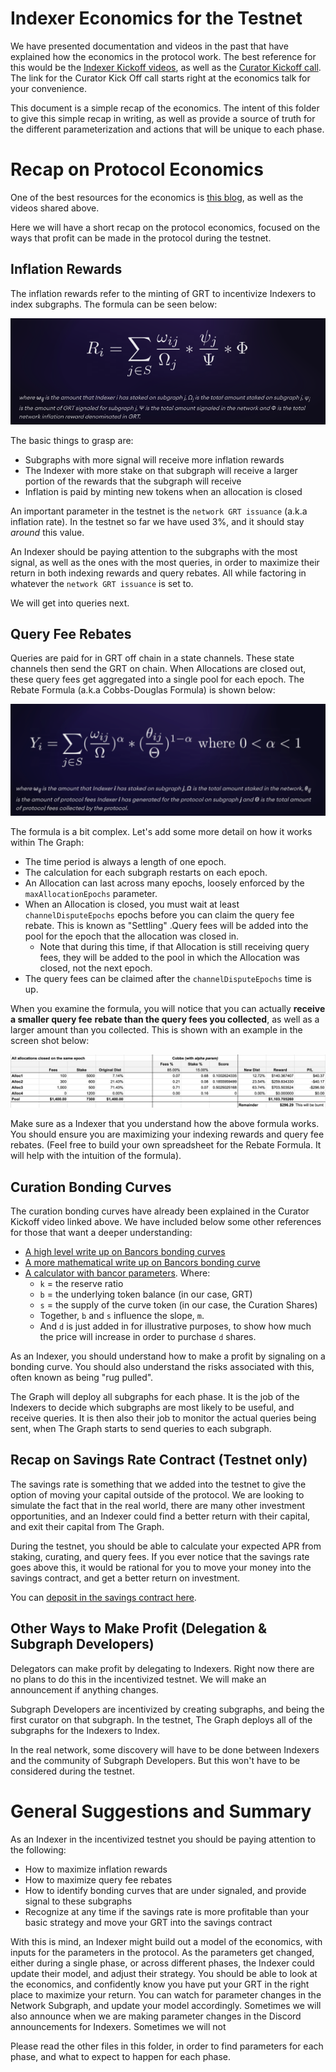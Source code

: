 # Indexer Economics for the Testnet
We have presented documentation and videos in the past that have explained how the
economics in the protocol work. The best reference for this would be the
[Indexer Kickoff videos](https://www.youtube.com/channel/UCAzO0qviMMiEdq90B90pvGQ), as well as the 
[Curator Kickoff call](https://www.youtube.com/watch?v=sM8XBg8YkP8&feature=youtu.be&t=900).
The link for the Curator Kick Off call starts right at the economics talk for your convenience.

This document is a simple recap of the economics. The intent of this folder to give this simple
recap in writing, as well as provide a source of truth for the different parameterization and 
actions that will be unique to each phase.

# Recap on Protocol Economics
One of the best resources for the economics is
[this blog](https://thegraph.com/blog/the-graph-network-in-depth-part-2), as well as the videos
shared above.

Here we will have a short recap on the protocol economics, focused on the ways that profit can be made
in the protocol during the testnet.

## Inflation Rewards
The inflation rewards refer to the minting of GRT to incentivize Indexers to index subgraphs.
The formula can be seen below:

![Inflation Formula](./images/inflation.png)

The basic things to grasp are:
- Subgraphs with more signal will receive more inflation rewards
- The Indexer with more stake on that subgraph will receive a larger portion of the rewards that
  the subgraph will receive
- Inflation is paid by minting new tokens when an allocation is closed

An important parameter in the testnet is the `network GRT issuance` (a.k.a inflation rate).
In the testnet so far we have used 3%, and it should stay *around* this value.

An Indexer should be paying attention to the subgraphs with the most signal, as well as the ones
with the most queries, in order to maximize their return in both indexing rewards and query rebates.
All while factoring in whatever the `network GRT issuance` is set to.

We will get into queries next.

## Query Fee Rebates
Queries are paid for in GRT off chain in a state channels. These state channels then send
the GRT on chain. When Allocations are closed out, these query fees get aggregated into a single pool
for each epoch. The Rebate Formula (a.k.a Cobbs-Douglas Formula) is shown below:

![Rebates Formula](./images/rebate.png)

The formula is a bit complex. Let's add some more detail on how it works within The Graph:
- The time period is always a length of one epoch.
- The calculation for each subgraph restarts on each epoch.
- An Allocation can last across many epochs, loosely enforced by the `maxAllocationEpochs` parameter.
- When an Allocation is closed, you must wait at least `channelDisputeEpochs` epochs before you can claim the 
  query fee rebate. This is known as "Settling" .Query fees will be added into the pool for the epoch
  that the allocation was closed in.
    - Note that during this time, if that Allocation is still receiving query fees, they will be
      added to the pool in which the Allocation was closed, not the next epoch.
- The query fees can be claimed after the `channelDisputeEpochs` time is up.

When you examine the formula, you will notice that you can actually **receive a smaller query fee**
**rebate than the query fees you collected**, as well as a larger amount than you collected.
This is shown with an example in the screen shot below:

![Cobbs table](./images/cobbs-table.png)

Make sure as a Indexer that you understand how the above formula works. You should
ensure you are maximizing your indexing rewards and query fee rebates. (Feel free to build your own
spreadsheet for the Rebate Formula. It will help with the intuition of the formula).

## Curation Bonding Curves
The curation bonding curves have already been explained in the Curator Kickoff video linked above.
 We have included below some other references for those that want a deeper understanding:

- [A high level write up on Bancors bonding curves](https://medium.com/@billyrennekamp/converting-between-bancor-and-bonding-curve-price-formulas-9c11309062f5)
- [A more mathematical write up on Bancors bonding curve](https://blog.relevant.community/bonding-curves-in-depth-intuition-parametrization-d3905a681e0a)
- [A calculator with bancor parameters](https://www.desmos.com/calculator/pvxwmt9stf). Where:
  - `k` = the reserve ratio
  - `b` = the underlying token balance (in our case, GRT)
  - `s` = the supply of the curve token (in our case, the Curation Shares)
  - Together, `b` and `s` influence the slope, `m`.
  - And `d` is just added in for illustrative purposes, to show how much the price will increase
    in order to purchase `d` shares.

As an Indexer, you should understand how to make a profit by signaling on a bonding curve. You
should also understand the risks associated with this, often known as being "rug pulled".

The Graph will deploy all subgraphs for each phase. It is the job of the Indexers to decide which
subgraphs are most likely to be useful, and receive queries. It is then also their job to monitor
the actual queries being sent, when The Graph starts to send queries to each subgraph.

## Recap on Savings Rate Contract (Testnet only)
The savings rate is something that we added into the testnet to give the option of moving your
capital outside of the protocol. We are looking to simulate the fact that in the real world, there
are many other investment opportunities, and an Indexer could find a better return with their
capital, and exit their capital from The Graph.

During the testnet, you should be able to calculate your expected APR from staking, curating, and query
fees. If you ever notice that the savings rate goes above this, it would be rational for you to move
your money into the savings contract, and get a better return on investment.

You can [deposit in the savings contract here](https://testnet.thegraph.com/savings/).

## Other Ways to Make Profit (Delegation & Subgraph Developers)
Delegators can make profit by delegating to Indexers. Right now there are no plans to do this in
the incentivized testnet. We will make an announcement if anything changes.

Subgraph Developers are incentivized by creating subgraphs, and being the first curator on that
subgraph. In the testnet, The Graph deploys all of the subgraphs for the Indexers to Index.

In the real network, some discovery will have to be done between Indexers and the community of Subgraph
Developers. But this won't have to be considered during the testnet.

# General Suggestions and Summary
As an Indexer in the incentivized testnet you should be paying attention to the following:

- How to maximize inflation rewards
- How to maximize query fee rebates
- How to identify bonding curves that are under signaled, and provide signal to these subgraphs
- Recognize at any time if the savings rate is more profitable than your basic strategy and move
  your GRT into the savings contract

With this is mind, an Indexer might build out a model of the economics, with inputs for the
parameters in the protocol. As the parameters get changed, either during a single phase, or across
different phases, the Indexer could update their model, and adjust their strategy. You should be
able to look at the economics, and confidently know you have put your GRT in the right place to
maximize your return. You can watch for parameter changes in the Network Subgraph, and update
your model accordingly. Sometimes we will also announce when we are making parameter changes in
the Discord announcements for Indexers. Sometimes we will not

Please read the other files in this folder, in order to find parameters for each phase, and
what to expect to happen for each phase.